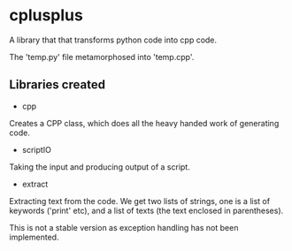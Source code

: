 # cplusplus

A library that that transforms python code into cpp code.

The 'temp.py' file metamorphosed into 'temp.cpp'.

## Libraries created

* cpp

Creates a CPP class, which does all the heavy handed work of generating code.

* scriptIO

Taking the input and producing output of a script.

* extract

Extracting text from the code. We get two lists of strings, one is a list of keywords ('print' etc), 
and a list of texts (the text enclosed in parentheses).

This is not a stable version as exception handling has not been implemented.
